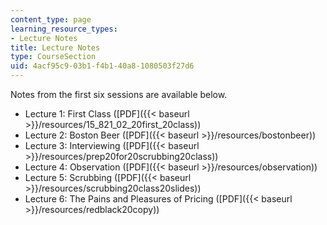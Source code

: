 ```yaml
---
content_type: page
learning_resource_types:
- Lecture Notes
title: Lecture Notes
type: CourseSection
uid: 4acf95c9-03b1-f4b1-40a8-1080503f27d6
---
```


Notes from the first six sessions are available below.

*   Lecture 1: First Class ([PDF]({{< baseurl >}}/resources/15_821_02_20first_20class))
*   Lecture 2: Boston Beer ([PDF]({{< baseurl >}}/resources/bostonbeer))
*   Lecture 3: Interviewing ([PDF]({{< baseurl >}}/resources/prep20for20scrubbing20class))
*   Lecture 4: Observation ([PDF]({{< baseurl >}}/resources/observation))
*   Lecture 5: Scrubbing ([PDF]({{< baseurl >}}/resources/scrubbing20class20slides))
*   Lecture 6: The Pains and Pleasures of Pricing ([PDF]({{< baseurl >}}/resources/redblack20copy))